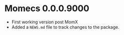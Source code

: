 # Momecs 0.0.0.9000
* First working version post MomX
* Added a `NEWS.md` file to track changes to the package.




